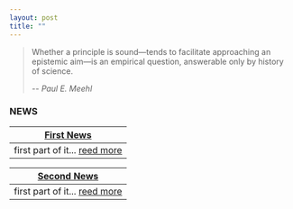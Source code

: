 ```yaml
---
layout: post
title: ""
---
```




> Whether a principle is sound—tends to facilitate approaching an epistemic aim—is an empirical question, answerable only by history of science.
>
> -- <cite>Paul E. Meehl</cite>


### NEWS

| [First News](404.html) |
| ------- |
| first part of it... [reed more](404.html) |

| [Second News](404.html) |
| ------- |
| first part of it... [reed more](404.html) |
